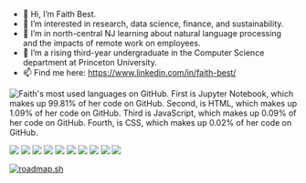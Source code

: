 - 👋 Hi, I’m Faith Best.
- 👀 I’m interested in research, data science, finance, and sustainability.
- 🌱 I’m in north-central NJ learning about natural language processing and the impacts of remote work on employees.
- 💞️ I’m a rising third-year undergraduate in the Computer Science department at Princeton University.
- 📫 Find me here: https://www.linkedin.com/in/faith-best/

<img align="center" src="https://github-readme-stats.vercel.app/api/top-langs/?username=ibringfaith&theme=shades-of-purple" alt="Faith's most used languages on GitHub. First is Jupyter Notebook, which makes up 99.81% of her code on GitHub. Second, is HTML, which makes up 1.09% of her code on GitHub. Third is JavaScript, which makes up 0.09% of her code on GitHub. Fourth, is CSS, which makes up 0.02% of her code on GitHub."/>

![](https://img.shields.io/badge/OS-Linux-informational?style=flat&logo=linux&logoColor=white&color=FFD464)
![](https://img.shields.io/badge/OS-Mac-informational?style=flat&logo=apple&logoColor=white&color=FFD464)
![](https://img.shields.io/badge/OS-Windows-informational?style=flat&logo=windows&logoColor=white&color=FFD464)
![](https://img.shields.io/badge/Shell-Bash-informational?style=flat&logo=gnu-bash&logoColor=white&color=FFD464)
![](https://img.shields.io/badge/Code-Python-informational?style=flat&logo=python&logoColor=white&color=FFD464)
![](https://img.shields.io/badge/Code-JavaScript-informational?style=flat&logo=javascript&logoColor=white&color=FFD464)
![](https://img.shields.io/badge/Code-HTML-informational?style=flat&logo=html5&logoColor=white&color=FFD464)
![](https://img.shields.io/badge/Code-CSS-informational?style=flat&logo=css3&logoColor=white&color=FFD464)
![](https://img.shields.io/badge/Code-R-informational?style=flat&logo=r&logoColor=white&color=FFD464)
![](https://img.shields.io/badge/Code-SQL-informational?style=flat&logo=database&logoColor=white&color=FFD464)


[![roadmap.sh](https://roadmap.sh/card/tall/66e257dc12af4935a0acc605?variant=dark)](https://roadmap.sh)

<!---
ibringfaith/ibringfaith is a ✨ special ✨ repository because its `README.md` (this file) appears on your GitHub profile.
You can click the Preview link to take a look at your changes.
--->
